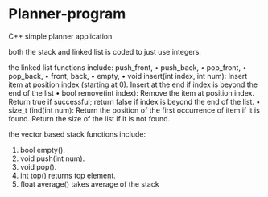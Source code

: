 # Planner-program
C++ simple planner application

both the stack and linked list is coded to just use integers.

the linked list functions include:
push_front,
• push_back,
• pop_front,
• pop_back,
• front, back,
• empty,
• void insert(int index, int num): Insert item at position index
(starting at 0). Insert at the end if index is beyond the end of the list
• bool remove(int index): Remove the item at position index. Return true if
successful; return false if index is beyond the end of the list.
• size_t find(int num): Return the position of the first occurrence of
item if it is found. Return the size of the list if it is not found.

the vector based stack functions include:

1) bool empty().
2) void push(int num).
3) void pop().
4) int top() returns top element.
6) float average() takes average of the stack
